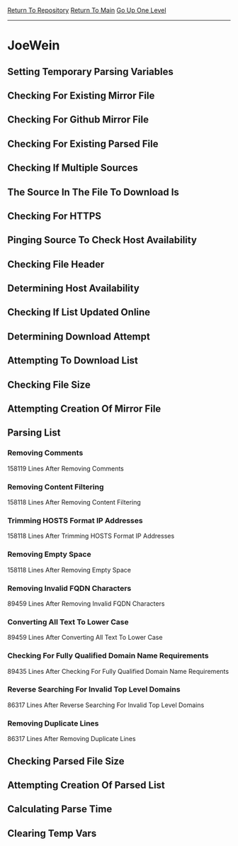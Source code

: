 [Return To Repository](https://github.com/deathbybandaid/piholeparser/)
[Return To Main](https://github.com/deathbybandaid/piholeparser/blob/master/RecentRunLogs/Mainlog.md)
[Go Up One Level](https://github.com/deathbybandaid/piholeparser/blob/master/RecentRunLogs/TopLevelScripts/30-Processing-External-Blacklists.md)
____________________________________
# JoeWein
## Setting Temporary Parsing Variables
## Checking For Existing Mirror File
## Checking For Github Mirror File
## Checking For Existing Parsed File
## Checking If Multiple Sources
## The Source In The File To Download Is
## Checking For HTTPS
## Pinging Source To Check Host Availability
## Checking File Header
## Determining Host Availability
## Checking If List Updated Online
## Determining Download Attempt
## Attempting To Download List
## Checking File Size
## Attempting Creation Of Mirror File
## Parsing List
### Removing Comments
158119 Lines After Removing Comments
### Removing Content Filtering
158118 Lines After Removing Content Filtering
### Trimming HOSTS Format IP Addresses
158118 Lines After Trimming HOSTS Format IP Addresses
### Removing Empty Space
158118 Lines After Removing Empty Space
### Removing Invalid FQDN Characters
89459 Lines After Removing Invalid FQDN Characters
### Converting All Text To Lower Case
89459 Lines After Converting All Text To Lower Case
### Checking For Fully Qualified Domain Name Requirements
89435 Lines After Checking For Fully Qualified Domain Name Requirements
### Reverse Searching For Invalid Top Level Domains
86317 Lines After Reverse Searching For Invalid Top Level Domains
### Removing Duplicate Lines
86317 Lines After Removing Duplicate Lines
## Checking Parsed File Size
## Attempting Creation Of Parsed List
## Calculating Parse Time
## Clearing Temp Vars
